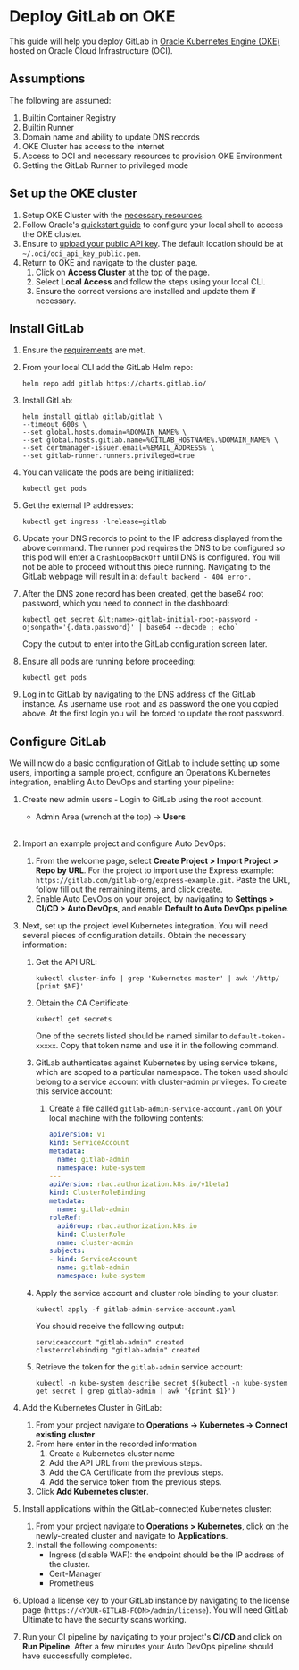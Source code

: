 # Deploy GitLab on OKE

This guide will help you deploy GitLab in
[Oracle Kubernetes Engine (OKE)](https://www.oracle.com/cloud-native/container-engine-kubernetes/)
hosted on Oracle Cloud Infrastructure (OCI).

## Assumptions

The following are assumed:

1. Builtin Container Registry
1. Builtin Runner
1. Domain name and ability to update DNS records
1. OKE Cluster has access to the internet
1. Access to OCI and necessary resources to provision OKE Environment
1. Setting the GitLab Runner to privileged mode

## Set up the OKE cluster

1. Setup OKE Cluster with the [necessary resources](../index.md#cloud-cluster-preparation).
1. Follow Oracle's [quickstart guide](https://docs.cloud.oracle.com/en-us/iaas/Content/API/SDKDocs/cliinstall.htm)
   to configure your local shell to access the OKE cluster.
1. Ensure to [upload your public API key](https://docs.cloud.oracle.com/en-us/iaas/Content/API/Concepts/apisigningkey.htm#three).
   The default location should be at `~/.oci/oci_api_key_public.pem`.
1. Return to OKE and navigate to the cluster page.
   1. Click on **Access Cluster** at the top of the page.
   1. Select **Local Access** and follow the steps using your local CLI.
   1. Ensure the correct versions are installed and update them if necessary.

## Install GitLab

1. Ensure the [requirements](../../quickstart/index.md#requirements) are met.
1. From your local CLI add the GitLab Helm repo:

   ```shell
   helm repo add gitlab https://charts.gitlab.io/
   ```

1. Install GitLab:

   ```shell
   helm install gitlab gitlab/gitlab \
   --timeout 600s \
   --set global.hosts.domain=%DOMAIN_NAME% \
   --set global.hosts.gitlab.name=%GITLAB_HOSTNAME%.%DOMAIN_NAME% \
   --set certmanager-issuer.email=%EMAIL_ADDRESS% \
   --set gitlab-runner.runners.privileged=true
   ```

1. You can validate the pods are being initialized:

   ```shell
   kubectl get pods
   ```

1. Get the external IP addresses:

   ```shell
   kubectl get ingress -lrelease=gitlab
   ```

1. Update your DNS records to point to the IP address displayed from the above command.
   The runner pod requires the DNS to be configured so this pod will enter a
   `CrashLoopBackOff` until DNS is configured. You will not be able to proceed
   without this piece running. Navigating to the GitLab webpage will result in a:
   `default backend - 404 error.`

1. After the DNS zone record has been created, get the base64 root password,
   which you need to connect in the dashboard:

   ```shell
   kubectl get secret &lt;name>-gitlab-initial-root-password -ojsonpath='{.data.password}' | base64 --decode ; echo`
   ```

   Copy the output to enter into the GitLab configuration screen later.

1. Ensure all pods are running before proceeding:

   ```shell
   kubectl get pods
   ```

1. Log in to GitLab by navigating to the DNS address of the GitLab instance.
   As username use `root` and as password the one you copied above. At the first
   login you will be forced to update the root password.

## Configure GitLab

We will now do a basic configuration of GitLab to include setting up some users,
importing a sample project, configure an Operations Kubernetes integration,
enabling Auto DevOps and starting your pipeline:

1. Create new admin users - Login to GitLab using the root account.
    - Admin Area (wrench at the top) -> **Users** <br><br>

1. Import an example project and configure Auto DevOps:
   1. From the welcome page, select **Create Project > Import Project > Repo by URL**.
      For the project to import use the Express example: `https://gitlab.com/gitlab-org/express-example.git`.
      Paste the URL, follow fill out the remaining items, and click create.
   1. Enable Auto DevOps on your project, by navigating to **Settings > CI/CD > Auto DevOps**,
      and enable **Default to Auto DevOps pipeline**.
1. Next, set up the project level Kubernetes integration. You will need several
   pieces of configuration details. Obtain the necessary information:
   1. Get the API URL:

      ```shell
      kubectl cluster-info | grep 'Kubernetes master' | awk '/http/ {print $NF}'
      ```

   1. Obtain the CA Certificate:

      ```shell
      kubectl get secrets
      ```

      One of the secrets listed should be named similar to `default-token-xxxxx`.
      Copy that token name and use it in the following command.

   1. GitLab authenticates against Kubernetes by using service tokens, which are
      scoped to a particular namespace. The token used should belong to a service
      account with cluster-admin privileges. To create this service account:

      1. Create a file called `gitlab-admin-service-account.yaml` on your local
         machine with the following contents:

         ```yaml
         apiVersion: v1
         kind: ServiceAccount
         metadata:
           name: gitlab-admin
           namespace: kube-system
         ---
         apiVersion: rbac.authorization.k8s.io/v1beta1
         kind: ClusterRoleBinding
         metadata:
           name: gitlab-admin
         roleRef:
           apiGroup: rbac.authorization.k8s.io
           kind: ClusterRole
           name: cluster-admin
         subjects:
         - kind: ServiceAccount
           name: gitlab-admin
           namespace: kube-system
         ```

    1. Apply the service account and cluster role binding to your cluster:

       ```shell
       kubectl apply -f gitlab-admin-service-account.yaml
       ```

       You should receive the following output:

       ```plaintext
       serviceaccount "gitlab-admin" created
       clusterrolebinding "gitlab-admin" created
       ```

    1. Retrieve the token for the `gitlab-admin` service account:

       ```shell
       kubectl -n kube-system describe secret $(kubectl -n kube-system get secret | grep gitlab-admin | awk '{print $1}')
       ```

1. Add the Kubernetes Cluster in GitLab:
   1. From your project navigate to **Operations -> Kubernetes -> Connect existing cluster**
   1. From here enter in the recorded information
      1. Create a Kubernetes cluster name
      1. Add the API URL from the previous steps.
      1. Add the CA Certificate from the previous steps.
      1. Add the service token from the previous steps.
   1. Click **Add Kubernetes cluster**.
1. Install applications within the GitLab-connected Kubernetes cluster:
   1. From your project navigate to **Operations > Kubernetes**, click on the
      newly-created cluster and navigate to **Applications**.
   1. Install the following components:
       - Ingress (disable WAF): the endpoint should be the IP address of the cluster.
       - Cert-Manager
       - Prometheus
1. Upload a license key to your GitLab instance by navigating to the license page
   (`https://<YOUR-GITLAB-FQDN>/admin/license`).
   You will need GitLab Ultimate to have the security scans working.
1. Run your CI pipeline by navigating to your project's **CI/CD** and click on
   **Run Pipeline**. After a few minutes your Auto DevOps pipeline should have
   successfully completed.
